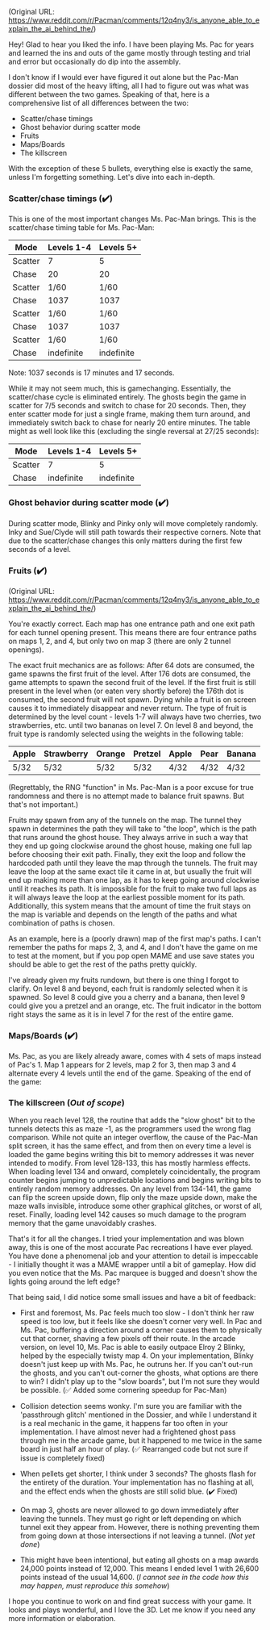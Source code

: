 (Original URL: https://www.reddit.com/r/Pacman/comments/12q4ny3/is_anyone_able_to_explain_the_ai_behind_the/)

Hey! Glad to hear you liked the info. I have been playing Ms. Pac for years and learned the ins and outs of the game mostly through testing and trial and error
but occasionally do dip into the assembly. 

I don't know if I would ever have figured it out alone but the Pac-Man dossier did most of the heavy lifting, all I had to figure out was what was different 
between the two games. Speaking of that, here is a comprehensive list of all differences between the two:

- Scatter/chase timings
- Ghost behavior during scatter mode
- Fruits
- Maps/Boards
- The killscreen

With the exception of these 5 bullets, everything else is exactly the same, unless I'm forgetting something. Let's dive into each in-depth.

### Scatter/chase timings (:heavy_check_mark:)
This is one of the most important changes Ms. Pac-Man brings. This is the scatter/chase timing table for Ms. Pac-Man:

Mode      | Levels 1-4 | Levels 5+
----      | ---------- | ---------
Scatter	  | 7	         | 5
Chase	    | 20         | 20
Scatter	  | 1/60	     | 1/60
Chase	    | 1037	     | 1037
Scatter	  | 1/60	     | 1/60
Chase	    | 1037	     | 1037
Scatter	  | 1/60	     | 1/60
Chase	    | indefinite| indefinite

Note: 1037 seconds is 17 minutes and 17 seconds.

While it may not seem much, this is gamechanging. Essentially, the scatter/chase cycle is eliminated entirely. The ghosts begin the game in scatter for 7/5 seconds and switch to chase for 20 seconds. Then, they enter scatter mode for just a single frame, making them turn around, and immediately switch back to chase for nearly 20 entire minutes. The table might as well look like this (excluding the single reversal at 27/25 seconds):

Mode      | Levels 1-4 | Levels 5+
----      | ---------- | ---------
Scatter	  | 7	         | 5
Chase	    | indefinite |indefinite

### Ghost behavior during scatter mode (:heavy_check_mark:)
During scatter mode, Blinky and Pinky only will move completely randomly. Inky and Sue/Clyde will still path towards their respective corners. Note that due to the scatter/chase changes this only matters during the first few seconds of a level.

### Fruits (:heavy_check_mark:)

(Original URL: https://www.reddit.com/r/Pacman/comments/12q4ny3/is_anyone_able_to_explain_the_ai_behind_the/)

You're exactly correct. Each map has one entrance path and one exit path for each tunnel opening present. 
This means there are four entrance paths on maps 1, 2, and 4, but only two on map 3 (there are only 2 tunnel openings).

The exact fruit mechanics are as follows: After 64 dots are consumed, the game spawns the first fruit of the level. 
After 176 dots are consumed, the game attempts to spawn the second fruit of the level. 
If the first fruit is still present in the level when (or eaten very shortly before) the 176th dot is consumed, 
the second fruit will not spawn. Dying while a fruit is on screen causes it to immediately disappear and never return.
The type of fruit is determined by the level count - levels 1-7 will always have two cherries, two strawberries, etc. 
until two bananas on level 7. 
On level 8 and beyond, the fruit type is randomly selected using the weights in the following table:

Apple|Strawberry|Orange|Pretzel|Apple|Pear|Banana
-----|----------|------|-------|-----|----|------
5/32 |5/32      |5/32	 |5/32   |4/32 |4/32|4/32

(Regrettably, the RNG "function" in Ms. Pac-Man is a poor excuse for true randomness and there is no attempt made to balance fruit spawns. But that's not important.)

Fruits may spawn from any of the tunnels on the map. The tunnel they spawn in determines the path they will take 
to "the loop", which is the path that runs around the ghost house. They always arrive in such a way that they end up 
going clockwise around the ghost house, making one full lap before choosing their exit path. Finally, they exit the loop
 and follow the hardcoded path until they leave the map through the tunnels. The fruit may leave the loop at the same 
 exact tile it came in at, but usually the fruit will end up making more than one lap, as it has to keep going around 
 clockwise until it reaches its path. It is impossible for the fruit to make two full laps as it will always leave the 
 loop at the earliest possible moment for its path. Additionally, this system means that the amount of time the fruit 
 stays on the map is variable and depends on the length of the paths and what combination of paths is chosen.

As an example, here is a (poorly drawn) map of the first map's paths. I can't remember the paths for maps 2, 3, and 4, 
and I don't have the game on me to test at the moment, but if you pop open MAME and use save states you should be able 
to get the rest of the paths pretty quickly.

I've already given my fruits rundown, but there is one thing I forgot to clarify. On level 8 and beyond, each fruit is randomly selected when it is spawned. So level 8 could give you a cherry and a banana, then level 9 could give you a pretzel and an orange, etc. The fruit indicator in the bottom right stays the same as it is in level 7 for the rest of the entire game.

### Maps/Boards (:heavy_check_mark:)
Ms. Pac, as you are likely already aware, comes with 4 sets of maps instead of Pac's 1. Map 1 appears for 2 levels, map 2 for 3, then map 3 and 4 alternate every 4 levels until the end of the game. Speaking of the end of the game:

### The killscreen (*Out of scope*)
When you reach level 128, the routine that adds the "slow ghost" bit to the tunnels detects this as maze -1, as the programmers used the wrong flag comparison. While not quite an integer overflow, the cause of the Pac-Man split screen, it has the same effect, and from then on every time a level is loaded the game begins writing this bit to memory addresses it was never intended to modify. From level 128-133, this has mostly harmless effects. When loading level 134 and onward, completely coincidentally, the program counter begins jumping to unpredictable locations and begins writing bits to entirely random memory addresses. On any level from 134-141, the game can flip the screen upside down, flip only the maze upside down, make the maze walls invisible, introduce some other graphical glitches, or worst of all, reset. Finally, loading level 142 causes so much damage to the program memory that the game unavoidably crashes.

That's it for all the changes. I tried your implementation and was blown away, this is one of the most accurate Pac recreations I have ever played. You have done a phenomenal job and your attention to detail is impeccable - I initially thought it was a MAME wrapper until a bit of gameplay. How did you even notice that the Ms. Pac marquee is bugged and doesn't show the lights going around the left edge?

That being said, I did notice some small issues and have a bit of feedback:

- First and foremost, Ms. Pac feels much too slow - I don't think her raw speed is too low, but it feels like she doesn't corner very well. In Pac and Ms. Pac, buffering a direction around a corner causes them to physically cut that corner, shaving a few pixels off their route. In the arcade version, on level 10, Ms. Pac is able to easily outpace Elroy 2 Blinky, helped by the especially twisty map 4. On your implementation, Blinky doesn't just keep up with Ms. Pac, he outruns her. If you can't out-run the ghosts, and you can't out-corner the ghosts, what options are there to win? I didn't play up to the "slow boards", but I'm not sure they would be possible. (:white_check_mark: Added some cornering speedup for Pac-Man)

- Collision detection seems wonky. I'm sure you are familiar with the 'passthrough glitch' mentioned in the Dossier, and while I understand it is a real mechanic in the game, it happens far too often in your implementation. I have almost never had a frightened ghost pass through me in the arcade game, but it happened to me twice in the same board in just half an hour of play. (:white_check_mark: Rearranged code but not sure if issue is completely fixed)

- When pellets get shorter, I think under 3 seconds? The ghosts flash for the entirety of the duration. Your implementation has no flashing at all, and the effect ends when the ghosts are still solid blue. (:heavy_check_mark: Fixed)

- On map 3, ghosts are never allowed to go down immediately after leaving the tunnels. They must go right or left depending on which tunnel exit they appear from. However, there is nothing preventing them from going down at those intersections if not leaving a tunnel. (*Not yet done*)

- This might have been intentional, but eating all ghosts on a map awards 24,000 points instead of 12,000. This means I ended level 1 with 26,600 points instead of the usual 14,600. (*I cannot see in the code how this may happen, must reproduce this somehow*)

I hope you continue to work on and find great success with your game. It looks and plays wonderful, and I love the 3D. Let me know if you need any more information or elaboration.
